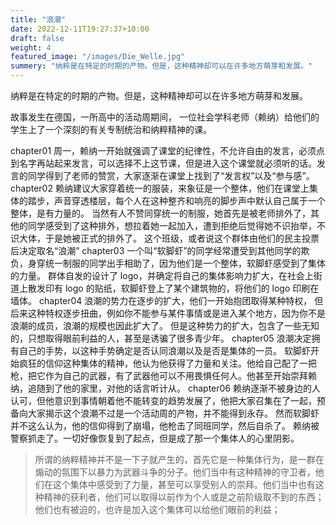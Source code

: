 ```yaml
---
title: "浪潮"
date: 2022-12-11T19:27:37+10:00
draft: false
weight: 4
featured_image: "/images/Die_Welle.jpg"
summery: "纳粹是在特定的时期的产物。但是，这种精神却可以在许多地方萌芽和发展。"
---
```


纳粹是在特定的时期的产物。但是，这种精神却可以在许多地方萌芽和发展。

<!--more-->

故事发生在德国，一所高中的活动周期间， 一位社会学科老师（赖纳）给他们的学生上了一个深刻的有关专制统治和纳粹精神的课。

chapter01
周一，赖纳一开始就强调了课堂的纪律性，不允许自由的发言，必须点到名字再站起来发言，可以选择不上这节课，但是进入这个课堂就必须听的话。发言的同学得到了老师的赞赏，大家逐渐在课堂上找到了“发言权”以及“参与感”。
chapter02
赖纳建议大家穿着统一的服装，来象征是一个整体，他们在课堂上集体的踏步，声音穿透楼层，每个人在这种整齐和响亮的脚步声中默认自己属于一个整体，是有力量的。
当然有人不赞同穿统一的制服，她首先是被老师排外了，其他的同学感受到了这种排外，想拉着她一起加入，遭到拒绝后觉得她不识抬举，不识大体，于是她被正式的排外了。
这个班级，或者说这个群体由他们的民主投票后决定取名“浪潮”
chapter03
一个叫“软脚虾”的同学经常遭受到其他同学的欺负，身穿统一制服的同学出手相助了，因为他们是一个整体，软脚虾感受到了集体的力量。
群体自发的设计了 logo，并确定将自己的集体影响力扩大，在社会上街道上散发印有 logo 的贴纸，软脚虾登上了某个建筑物的，将他们的 logo 印刷在墙体。
chapter04
浪潮的势力在逐步的扩大，他们一开始抱团取得某种特权， 但后来这种特权逐步扭曲，例如你不能参与某件事情或是进入某个地方，因为你不是浪潮的成员，浪潮的规模也因此扩大了。
但是这种势力的扩大，包含了一些无知的，只想取得眼前利益的人，甚至是诱骗了很多青少年。
chapter05
浪潮决定拥有自己的手势，以这种手势确定是否认同浪潮以及是否是集体的一员。
软脚虾开始疯狂的信仰这种集体的精神，他认为他获得了力量和关注。他给自己配了一把枪，把它作为自己的武器，有了武器他可以不用畏惧任何人。他甚至开始崇拜赖纳，追随到了他的家里，对他的话言听计从。
chapter06
赖纳逐渐不被身边的人认可，但他意识到事情朝着他不能转变的趋势发展了，他把大家召集在了一起，预备向大家揭示这个浪潮不过是一个活动周的产物，并不能得到永存。
然而软脚虾并不这么认为，他的信仰得到了崩塌，他枪击了同班同学，然后自杀了。
赖纳被警察抓走了。一切好像恢复到了起点，但是成了那一个集体人的心里阴影。

> 所谓的纳粹精神并不是一下子就产生的，首先它是一种集体行为，是一群在煽动的氛围下以暴力为武器斗争的分子。他们当中有这种精神的守卫者，他们在这个集体中感受到了力量，甚至可以享受别人的崇拜。他们当中也有这种精神的获利者，他们可以取得以前作为个人或是之前阶级取不到的东西；他们也有被迫的，也许是加入这个集体可以给他们眼前的利益；
